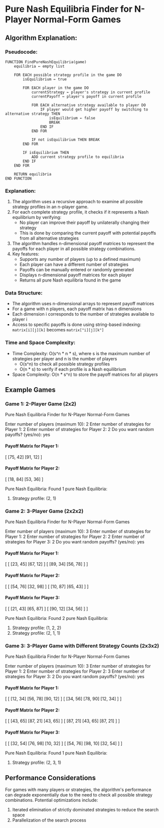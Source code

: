 # Pure Nash Equilibria Finder for N-Player Normal-Form Games

## Algorithm Explanation:

### Pseudocode:
```
FUNCTION FindPureNashEquilibria(game)
    equilibria ← empty list
    
    FOR EACH possible strategy profile in the game DO
        isEquilibrium ← true
        
        FOR EACH player in the game DO
            currentStrategy ← player's strategy in current profile
            currentPayoff ← player's payoff in current profile
            
            FOR EACH alternative strategy available to player DO
                IF player would get higher payoff by switching to alternative strategy THEN
                    isEquilibrium ← false
                    BREAK
                END IF
            END FOR
            
            IF not isEquilibrium THEN BREAK
        END FOR
        
        IF isEquilibrium THEN
            ADD current strategy profile to equilibria
        END IF
    END FOR
    
    RETURN equilibria
END FUNCTION
```

### Explanation:
1. The algorithm uses a recursive approach to examine all possible strategy profiles in an n-player game.
2. For each complete strategy profile, it checks if it represents a Nash equilibrium by verifying:
   - No player can improve their payoff by unilaterally changing their strategy
   - This is done by comparing the current payoff with potential payoffs from all alternative strategies
3. The algorithm handles n-dimensional payoff matrices to represent the payoffs for each player in all possible strategy combinations.
4. Key features:
   - Supports any number of players (up to a defined maximum)
   - Each player can have a different number of strategies
   - Payoffs can be manually entered or randomly generated
   - Displays n-dimensional payoff matrices for each player
   - Returns all pure Nash equilibria found in the game

### Data Structure:
- The algorithm uses n-dimensional arrays to represent payoff matrices
- For a game with n players, each payoff matrix has n dimensions
- Each dimension i corresponds to the number of strategies available to player i
- Access to specific payoffs is done using string-based indexing: `matrix[i][j][k]` becomes `matrix["i][j][k"]`

### Time and Space Complexity:
- Time Complexity: O(s^n * n * s), where s is the maximum number of strategies per player and n is the number of players
  - O(s^n) to check all possible strategy profiles
  - O(n * s) to verify if each profile is a Nash equilibrium
- Space Complexity: O(n * s^n) to store the payoff matrices for all players

## Example Games

### Game 1: 2-Player Game (2x2)

Pure Nash Equilibria Finder for N-Player Normal-Form Games

Enter number of players (maximum 10): 2
Enter number of strategies for Player 1: 2
Enter number of strategies for Player 2: 2
Do you want random payoffs? (yes/no): yes

#### Payoff Matrix for Player 1:
[
  [75, 42]
  [91, 12]
]

#### Payoff Matrix for Player 2:
[
  [18, 84]
  [53, 36]
]

Pure Nash Equilibria:
Found 1 pure Nash Equilibria:
1. Strategy profile: (2, 1)

### Game 2: 3-Player Game (2x2x2)

Pure Nash Equilibria Finder for N-Player Normal-Form Games

Enter number of players (maximum 10): 3
Enter number of strategies for Player 1: 2
Enter number of strategies for Player 2: 2
Enter number of strategies for Player 3: 2
Do you want random payoffs? (yes/no): yes

#### Payoff Matrix for Player 1:
[
  [
    [23, 45]
    [67, 12]
  ]
  [
    [89, 34]
    [56, 78]
  ]
]

#### Payoff Matrix for Player 2:
[
  [
    [54, 76]
    [32, 98]
  ]
  [
    [10, 87]
    [65, 43]
  ]
]

#### Payoff Matrix for Player 3:
[
  [
    [21, 43]
    [65, 87]
  ]
  [
    [90, 12]
    [34, 56]
  ]
]

Pure Nash Equilibria:
Found 2 pure Nash Equilibria:
1. Strategy profile: (1, 2, 2)
2. Strategy profile: (2, 1, 1)

### Game 3: 3-Player Game with Different Strategy Counts (2x3x2)

Pure Nash Equilibria Finder for N-Player Normal-Form Games

Enter number of players (maximum 10): 3
Enter number of strategies for Player 1: 2
Enter number of strategies for Player 2: 3
Enter number of strategies for Player 3: 2
Do you want random payoffs? (yes/no): yes

#### Payoff Matrix for Player 1:
[
  [
    [12, 34]
    [56, 78]
    [90, 12]
  ]
  [
    [34, 56]
    [78, 90]
    [12, 34]
  ]
]

#### Payoff Matrix for Player 2:
[
  [
    [43, 65]
    [87, 21]
    [43, 65]
  ]
  [
    [87, 21]
    [43, 65]
    [87, 21]
  ]
]

#### Payoff Matrix for Player 3:
[
  [
    [32, 54]
    [76, 98]
    [10, 32]
  ]
  [
    [54, 76]
    [98, 10]
    [32, 54]
  ]
]

Pure Nash Equilibria:
Found 1 pure Nash Equilibria:
1. Strategy profile: (2, 3, 1)

## Performance Considerations

For games with many players or strategies, the algorithm's performance can degrade exponentially due to the need to check all possible strategy combinations. Potential optimizations include:

1. Iterated elimination of strictly dominated strategies to reduce the search space
2. Parallelization of the search process